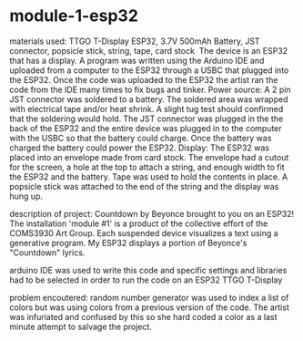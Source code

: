 # module-1-esp32

materials used: TTGO T-Display ESP32, 3.7V 500mAh Battery, JST connector, popsicle stick, string, tape, card stock 
The device is an ESP32 that has a display. A program was written using the Arduino IDE and uploaded from a computer to the ESP32 through a USBC that plugged into the ESP32. Once the code was uploaded to the ESP32 the artist ran the code from the IDE many times to fix bugs and tinker.
Power source: A 2 pin JST connector was soldered to a battery. The soldered area was wrapped with electrical tape and/or heat shrink. A slight tug test should confirmed that the soldering would hold. The JST connector was plugged in the the back of the ESP32 and the entire device was plugged in to the computer with the USBC so that the battery could charge. Once the battery was charged the battery could power the ESP32.
Display: The ESP32 was placed into an envelope made from card stock. The envelope had a cutout for the screen, a hole at the top to attach a string, and enough width to fit the ESP32 and the battery. Tape was used to hold the contents in place. A popsicle stick was attached to the end of the string and the display was hung up.

description of project:
Countdown by Beyonce brought to you on an ESP32! The installation 'module #1' is a product of the collective effort of the COMS3930 Art Group.  Each suspended device visualizes a text using a generative program. My ESP32 displays a portion of Beyonce's "Countdown" lyrics.

arduino IDE was used to write this code and specific settings and libraries had to be selected in order to run the code on an ESP32 TTGO T-Display 

problem encoutered: random number generator was used to index a list of colors but was using colors from a previous version of the code. The artist was infuriated and confused by this so she hard coded a color as a last minute attempt to salvage the project. 

